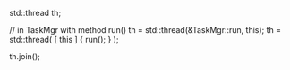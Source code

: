 
std::thread th;

// in TaskMgr with method run()
th = std::thread(&TaskMgr::run, this);
th = std::thread( [ this ] { run(); } );

th.join();
